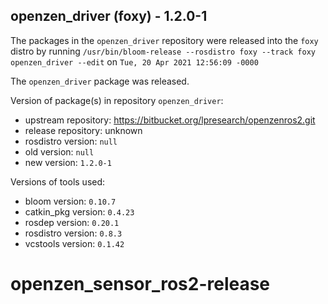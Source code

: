 ## openzen_driver (foxy) - 1.2.0-1

The packages in the `openzen_driver` repository were released into the `foxy` distro by running `/usr/bin/bloom-release --rosdistro foxy --track foxy openzen_driver --edit` on `Tue, 20 Apr 2021 12:56:09 -0000`

The `openzen_driver` package was released.

Version of package(s) in repository `openzen_driver`:

- upstream repository: https://bitbucket.org/lpresearch/openzenros2.git
- release repository: unknown
- rosdistro version: `null`
- old version: `null`
- new version: `1.2.0-1`

Versions of tools used:

- bloom version: `0.10.7`
- catkin_pkg version: `0.4.23`
- rosdep version: `0.20.1`
- rosdistro version: `0.8.3`
- vcstools version: `0.1.42`


# openzen_sensor_ros2-release
